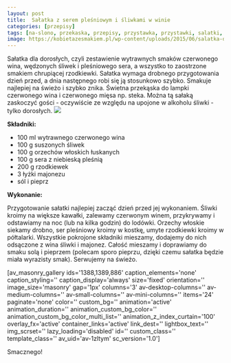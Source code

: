 ```yaml
---
layout: post
title:  Sałatka z serem pleśniowym i śliwkami w winie
categories: [przepisy]
tags: [na-slono, przekaska, przepisy, przystawka, przystawki, salatki, wege]
image: https://kobietazesmakiem.pl/wp-content/uploads/2015/06/salatka-da-doroslych-1.jpg
---
```

Sałatka dla dorosłych, czyli zestawienie wytrawnych smaków czerwonego wina, wędzonych śliwek i pleśniowego sera, a wszystko to zaostrzone smakiem chrupiącej rzodkiewki. Sałatka wymaga drobnego przygotowania dzień przed, a dnia następnego robi się ją stosunkowo szybko. Smakuje najlepiej na świeżo i szybko znika. Świetna przekąska do lampki czerwonego wina i czerwonego mięsa np. steka. Można tą sałaką zaskoczyć gości - oczywiście ze względu na upojone w alkoholu śliwki - tylko dorosłych.
![](https://kobietazesmakiem.pl/wp-content/uploads/2015/06/salatka-dla-doroslych-2-300x225.jpg)



**Składniki:**


* 100 ml wytrawnego czerwonego wina
* 100 g suszonych śliwek
* 100 g orzechów włoskich łuskanych
* 100 g sera z niebieską pleśnią
* 200 g rzodkiewek
* 3 łyżki majonezu
* sól i pieprz


**Wykonanie:**

Przygotowanie sałatki najlepiej zacząć dzień przed jej wykonaniem. Śliwki kroimy na większe kawałki, zalewamy czerwonym winem, przykrywamy i odstawiamy na noc (lub na kilka godzin) do lodówki. Orzechy włoskie siekamy drobno, ser pleśniowy kroimy w kostkę, umyte rzodkiewki kroimy w półtalarki. Wszystkie pokrojone składniki mieszamy, dodajemy do nich odsączone z wina śliwki i majonez. Całość mieszamy i doprawiamy do smaku solą i pieprzem (polecam sporo pieprzu, dzięki czemu sałatka będzie miała wyrazisty smak). Serwujemy na świeżo.

[av\_masonry\_gallery ids='1388,1389,886' caption\_elements='none' caption\_styling='' caption\_display='always' size='fixed' orientation='' image\_size='masonry' gap='1px' columns='3' av-desktop-columns='' av-medium-columns='' av-small-columns='' av-mini-columns='' items='24' paginate='none' color='' custom\_bg='' animation='active' animation\_duration='' animation\_custom\_bg\_color='' animation\_custom\_bg\_color\_multi\_list='' animation\_z\_index\_curtain='100' overlay\_fx='active' container\_links='active' link\_dest='' lightbox\_text='' img\_scrset='' lazy\_loading='disabled' id='' custom\_class='' template\_class='' av\_uid='av-1zltym' sc\_version='1.0']

Smacznego!
    